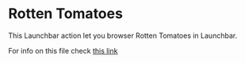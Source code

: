 Rotten Tomatoes
===============

This Launchbar action let you browser Rotten Tomatoes in Launchbar.

For info on this file check [this link](http://www.bytedash.com/launchbar/)
